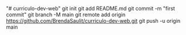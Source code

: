 "# curriculo-dev-web"  git init git add README.md git commit -m "first commit" git branch -M main git remote add origin https://github.com/BrendaSaulit/curriculo-dev-web.git git push -u origin main
